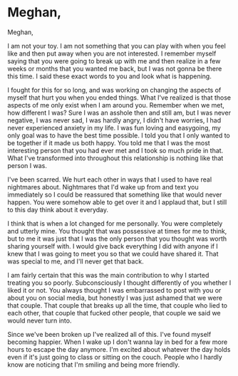 # Meghan,

Meghan,

I am not your toy. I am not something that you can play with when you feel like and then put away when you are not interested. I remember myself saying that you were going to break up with me and then realize in a few weeks or months that you wanted me back, but I was not gonna be there this time. I said these exact words to you and look what is happening. 

I fought for this for so long, and was working on changing the aspects of myself that hurt you when you ended things. What I've realized is that those aspects of me only exist when I am around you. Remember when we met, how different I was? Sure I was an asshole then and still am, but I was never negative, I was never sad, I was hardly angry, I didn't have worries, I had never experienced anxiety in my life. I was fun loving and easygoing, my only goal was to have the best time possible. I told you that I only wanted to be together if it made us both happy. You told me that I was the most interesting person that you had ever met and I took so much pride in that. What I've transformed into throughout this relationship is nothing like that person I was.

I've been scarred. We hurt each other in ways that I used to have real nightmares about. Nightmares that I'd wake up from and text you immediately so I could be reassured that something like that would never happen. You were somehow able to get over it and I applaud that, but I still to this day think about it everyday.

I think that is when a lot changed for me personally. You were completely and utterly mine. You thought that was possessive at times for me to think, but to me it was just that I was the only person that you thought was worth sharing yourself with. I would give back everything I did with anyone if I knew that I was going to meet you so that we could have shared it. That was special to me, and I'll never get that back.

I am fairly certain that this was the main contribution to why I started treating you so poorly. Subconsciously I thought differently of you whether I liked it or not. You always thought I was embarrassed to post with you or about you on social media, but honestly I was just ashamed that we were that couple. That couple that breaks up all the time, that couple who lied to each other, that couple that fucked other people, that couple we said we would never turn into. 

Since we've been broken up I've realized all of this. I've found myself becoming happier. When I wake up I don't wanna lay in bed for a few more hours to escape the day anymore. I'm excited about whatever the day holds even if it's just going to class or sitting on the couch. People who I hardly know are noticing that I'm smiling and being more friendly. 
